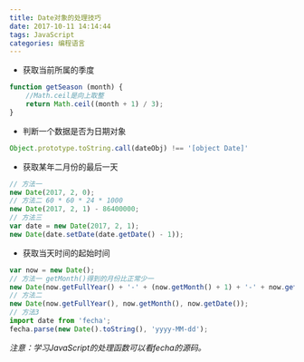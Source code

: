 ```yaml
---
title: Date对象的处理技巧
date: 2017-10-11 14:14:44
tags: JavaScript
categories: 编程语言
---
```


- 获取当前所属的季度

```javascript
function getSeason (month) {
  	//Math.ceil是向上取整
  	return Math.ceil((month + 1) / 3);
}
```

- 判断一个数据是否为日期对象

```javascript
Object.prototype.toString.call(dateObj) !== '[object Date]'
```

- 获取某年二月份的最后一天

```javascript
// 方法一
new Date(2017, 2, 0);
// 方法二 60 * 60 * 24 * 1000
new Date(2017, 2, 1) - 86400000;
// 方法三
var date = new Date(2017, 2, 1);
new Date(date.setDate(date.getDate() - 1));
```

- 获取当天时间的起始时间

```javascript
var now = new Date();
// 方法一 getMonth()得到的月份比正常少一
new Date(now.getFullYear() + '-' + (now.getMonth() + 1) + '-' + now.getDate() + ':00:00:00');
// 方法二
new Date(now.getFullYear(), now.getMonth(), now.getDate());
// 方法3
import date from 'fecha';
fecha.parse(new Date().toString(), 'yyyy-MM-dd');

```

*注意：学习JavaScript的处理函数可以看fecha的源码。*